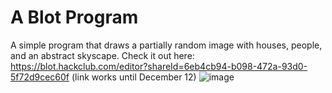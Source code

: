 # A Blot Program
A simple program that draws a partially random image with houses, people, and an abstract skyscape.
Check it out here: https://blot.hackclub.com/editor?shareId=6eb4cb94-b098-472a-93d0-5f72d9cec60f (link works until December 12)
![image](https://github.com/user-attachments/assets/dbb53c32-d7c6-4cc6-98ba-a189f823fde1)
